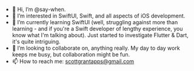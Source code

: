 - 👋 Hi, I’m @say-when.
- 👀 I’m interested in SwiftUI, Swift, and all aspects of iOS development.
- 🌱 I’m currently learning SwiftUI (well, struggling against more than learning - and if you're a Swift developer of lengthy experience, you know what I'm talking about). Just started to investigate Flutter & Dart, it's quite intriguing.
- 💞️ I’m looking to collaborate on, anything really. My day to day work keeps me busy, but collaboration might be fun.
- 📫 How to reach me: scottgrantapps@gmail.com

<!---
say-when/say-when is a ✨ special ✨ repository because its `README.md` (this file) appears on your GitHub profile.
You can click the Preview link to take a look at your changes.
--->
